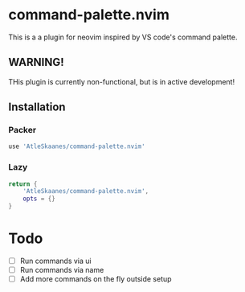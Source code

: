 # command-palette.nvim
This is a a plugin for neovim inspired by VS code's command palette.

## WARNING!
THis plugin is currently non-functional, but is in active development!

## Installation

### Packer
```lua
use 'AtleSkaanes/command-palette.nvim'
```

### Lazy
```lua
return {
    'AtleSkaanes/command-palette.nvim',
    opts = {}
}
```
</details>

# Todo
- [ ] Run commands via ui
- [ ] Run commands via name
- [ ] Add more commands on the fly outside setup

